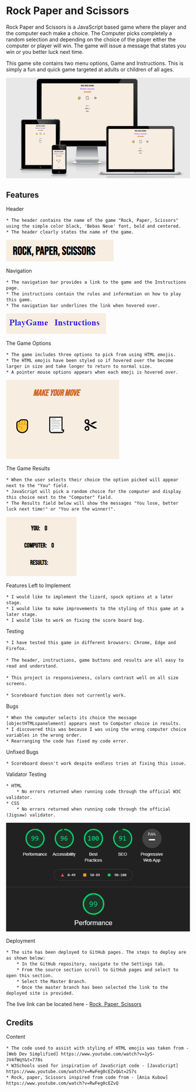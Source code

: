 # Rock Paper and Scissors

Rock Paper and Scissors is a JavaScript based game where the player and the computer each make a choice. The Computer picks completely a random selection and depending on the choice of the player either the computer or player will win. The game will issue a message that states you win or you better luck next time. 

This game site contains two menu options, Game and Instructions. This is simply a fun and quick game targeted at adults or children of all ages.  

<img src="assets/images/Responsiveness.PNG">

## Features

Header 

    * The header contains the name of the game "Rock, Paper, Scissors" using the simple color black, 'Bebas Neue' font, bold and centered. 
    * The header clearly states the name of the game. 

<img src="assets/images/header.PNG">

Navigation 

    * The navigation bar provides a link to the game and the Instructions page. 
    * The instructions contain the rules and information on how to play this game. 
    * The navigation bar underlines the link when hovered over. 
   
<img src="assets/images/nav.PNG">

The Game Options 

    * The game includes three options to pick from using HTML emojis. 
    * The HTML emojis have been styled so if hovered over the become larger in size and take longer to return to normal size. 
    * A pointer mouse options appears when each emoji is hovered over.  

<img src="assets/images/game-buttons.PNG">

The Game Results 

    * When the user selects their choice the option picked will appear next to the "You" field. 
    * JavaScript will pick a random choice for the computer and display this choice next to the "Computer" field.  
    * The Results field below will show the messages "You lose, better luck next time!" or "You are the winner!". 

<img src="assets/images/Scoreboard.PNG">

Features Left to Implement

    * I would like to implement the lizard, spock options at a later stage. 
    * I would like to make improvements to the styling of this game at a later stage.
    * I would like to work on fixing the score board bug.

Testing 

    * I have tested this game in different browsers: Chrome, Edge and Firefox.

    * The header, instructions, game buttons and results are all easy to read and understand. 

    * This project is responsiveness, colors contrast well on all size screens. 

    * Scoreboard function does not currently work.  

Bugs 

    * When the computer selects its choice the message [objectHTMLspanelement] appears next to Computer choice in results. 
    * I discovered this was because I was using the wrong computer choice variables in the wrong order. 
    * Rearranging the code has fixed my code error. 

Unfixed Bugs 

    * Scoreboard doesn't work despite endless tries at fixing this issue.    

Validator Testing 

    * HTML 
        * No errors returned when running code through the official W3C validator. 
    * CSS 
        * No errors returned when running code through the official (Jigsaw) validator.     

<img src="assets/images/lighthouse.PNG">

Deployment    

    * The site has been deployed to GitHub pages. The steps to deploy are as shown below: 
        * In the GitHub repository, navigate to the Settings tab. 
        * From the source section scroll to GitHub pages and select to open this section. 
        * Select the Master Branch. 
        * Once the master branch has been selected the link to the deployed site is provided. 

The live link can be located here - [Rock, Paper, Scissors](https://frankie141.github.io/Rock-paper-Scissors/)   

## Credits 

Content

    * The code used to assist with styling of HTML emojis was taken from - [Web Dev Simplified] https://www.youtube.com/watch?v=1yS-JV4fWqY&t=778s
    * W3Schools used for inspiration of JavaScript code - [JavaScript] https://www.youtube.com/watch?v=RwFeg0cEZvQ&t=257s 
    * Rock, paper, Scissors inspired from code from - [Ania Kubow] https://www.youtube.com/watch?v=RwFeg0cEZvQ









    




